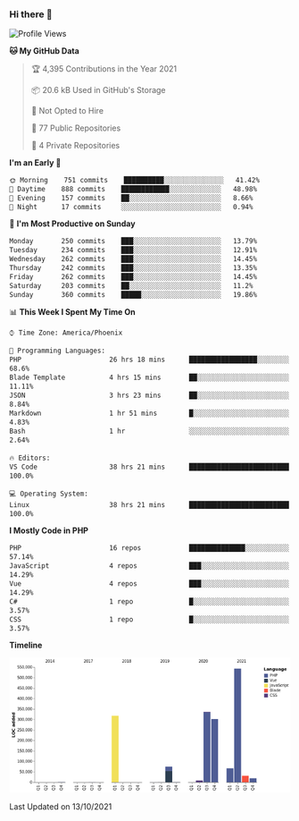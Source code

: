 ### Hi there 👋

<!--START_SECTION:waka-->
![Profile Views](http://img.shields.io/badge/Profile%20Views-0-blue)

**🐱 My GitHub Data** 

> 🏆 4,395 Contributions in the Year 2021
 > 
> 📦 20.6 kB Used in GitHub's Storage 
 > 
> 🚫 Not Opted to Hire
 > 
> 📜 77 Public Repositories 
 > 
> 🔑 4 Private Repositories  
 > 
**I'm an Early 🐤** 

```text
🌞 Morning    751 commits    ██████████░░░░░░░░░░░░░░░   41.42% 
🌆 Daytime    888 commits    ████████████░░░░░░░░░░░░░   48.98% 
🌃 Evening    157 commits    ██░░░░░░░░░░░░░░░░░░░░░░░   8.66% 
🌙 Night      17 commits     ░░░░░░░░░░░░░░░░░░░░░░░░░   0.94%

```
📅 **I'm Most Productive on Sunday** 

```text
Monday       250 commits    ███░░░░░░░░░░░░░░░░░░░░░░   13.79% 
Tuesday      234 commits    ███░░░░░░░░░░░░░░░░░░░░░░   12.91% 
Wednesday    262 commits    ███░░░░░░░░░░░░░░░░░░░░░░   14.45% 
Thursday     242 commits    ███░░░░░░░░░░░░░░░░░░░░░░   13.35% 
Friday       262 commits    ███░░░░░░░░░░░░░░░░░░░░░░   14.45% 
Saturday     203 commits    ██░░░░░░░░░░░░░░░░░░░░░░░   11.2% 
Sunday       360 commits    █████░░░░░░░░░░░░░░░░░░░░   19.86%

```


📊 **This Week I Spent My Time On** 

```text
⌚︎ Time Zone: America/Phoenix

💬 Programming Languages: 
PHP                      26 hrs 18 mins      █████████████████░░░░░░░░   68.6% 
Blade Template           4 hrs 15 mins       ██░░░░░░░░░░░░░░░░░░░░░░░   11.11% 
JSON                     3 hrs 23 mins       ██░░░░░░░░░░░░░░░░░░░░░░░   8.84% 
Markdown                 1 hr 51 mins        █░░░░░░░░░░░░░░░░░░░░░░░░   4.83% 
Bash                     1 hr                ░░░░░░░░░░░░░░░░░░░░░░░░░   2.64%

🔥 Editors: 
VS Code                  38 hrs 21 mins      █████████████████████████   100.0%

💻 Operating System: 
Linux                    38 hrs 21 mins      █████████████████████████   100.0%

```

**I Mostly Code in PHP** 

```text
PHP                      16 repos            ██████████████░░░░░░░░░░░   57.14% 
JavaScript               4 repos             ███░░░░░░░░░░░░░░░░░░░░░░   14.29% 
Vue                      4 repos             ███░░░░░░░░░░░░░░░░░░░░░░   14.29% 
C#                       1 repo              █░░░░░░░░░░░░░░░░░░░░░░░░   3.57% 
CSS                      1 repo              █░░░░░░░░░░░░░░░░░░░░░░░░   3.57%

```


**Timeline**

![Chart not found](https://raw.githubusercontent.com/mikebronner/mikebronner/master/charts/bar_graph.png) 


 Last Updated on 13/10/2021
<!--END_SECTION:waka-->

<!--
**mikebronner/mikebronner** is a ✨ _special_ ✨ repository because its `README.md` (this file) appears on your GitHub profile.

Here are some ideas to get you started:

- 🔭 I’m currently working on ...
- 🌱 I’m currently learning ...
- 👯 I’m looking to collaborate on ...
- 🤔 I’m looking for help with ...
- 💬 Ask me about ...
- 📫 How to reach me: ...
- 😄 Pronouns: ...
- ⚡ Fun fact: ...
-->
